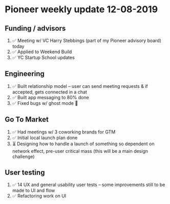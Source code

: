 # Pioneer weekly update 12-08-2019


## Funding / advisors

1. ✅ Meeting w/ VC Harry Stebbings (part of my Pioneer advisory board) today
2. ✅ Applied to Weekend Build
3. ✅ YC Startup School updates

  
## Engineering

1. ✅ Built relationship model – user can send meeting requests & if accepted, gets connected in a chat
2. ✅ Built app messaging to 80% done
3. ✅ Fixed bugs w/ ghost mode 👻

  
## Go To Market

1. ✅ Had meetings w/ 3 coworking brands for GTM
2. ✅ Initial local launch plan done
3. ⏳ Designing how to handle a launch of something so dependent on network effect, pre-user critical mass (this will be a main design challenge)

  
## User testing

1. ✅ 14 UX and general usability user tests – some improvements still to be made to UI and flow
2. ✅ Refactoring work on UI



